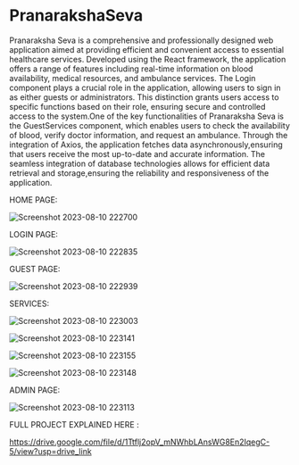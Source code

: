 # PranarakshaSeva
Pranaraksha Seva is a comprehensive and professionally designed web application aimed at providing efficient and convenient access to essential healthcare services. Developed using the React framework, the application offers a range of features including real-time
information on blood availability, medical resources, and ambulance services. The Login component plays a crucial role in the application, allowing users to sign in as either guests or administrators. This distinction grants users access to specific functions based on their
role, ensuring secure and controlled access to the system.One of the key functionalities of Pranaraksha Seva is the GuestServices component, which
enables users to check the availability of blood, verify doctor information, and request an ambulance. Through the integration of Axios, the application fetches data asynchronously,ensuring that users receive the most up-to-date and accurate information. The seamless
integration of database technologies allows for efficient data retrieval and storage,ensuring the reliability and responsiveness of the application.

HOME PAGE:

![Screenshot 2023-08-10 222700](https://github.com/Suryab02/PranarakshaSeva/assets/115476816/04815ea0-af42-45b4-bfb0-99e9486bc029)

LOGIN PAGE:

![Screenshot 2023-08-10 222835](https://github.com/Suryab02/PranarakshaSeva/assets/115476816/373136d9-86db-427e-8712-5a956c4c406a)

GUEST PAGE:

![Screenshot 2023-08-10 222939](https://github.com/Suryab02/PranarakshaSeva/assets/115476816/4e327bec-ae33-4529-8b20-a8dd5cdd6587)

SERVICES:

![Screenshot 2023-08-10 223003](https://github.com/Suryab02/PranarakshaSeva/assets/115476816/3b44c830-d1b2-4a25-8b65-02753fa7895d)

![Screenshot 2023-08-10 223141](https://github.com/Suryab02/PranarakshaSeva/assets/115476816/91dbf594-874d-4158-8399-1e2f7f05777a)

![Screenshot 2023-08-10 223155](https://github.com/Suryab02/PranarakshaSeva/assets/115476816/6221d0c9-376d-47b7-bfe6-ab033137dc6c)

![Screenshot 2023-08-10 223148](https://github.com/Suryab02/PranarakshaSeva/assets/115476816/dfd87abf-81a1-45cc-8b4f-6a5cda7c967e)

ADMIN PAGE:

![Screenshot 2023-08-10 223113](https://github.com/Suryab02/PranarakshaSeva/assets/115476816/dd2ec581-a8dc-426b-ae1a-f3648a6727a5)


FULL PROJECT EXPLAINED HERE :

https://drive.google.com/file/d/1Ttflj2opV_mNWhbLAnsWG8En2IqegC-5/view?usp=drive_link

